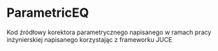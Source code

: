 # ParametricEQ
Kod źródłowy korektora parametrycznego napisanego w ramach pracy inżynierskiej napisanego korzystając z frameworku JUCE
